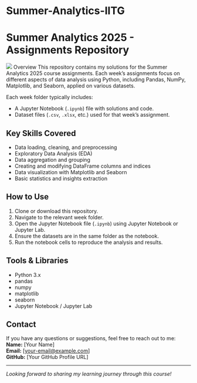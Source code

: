 # Summer-Analytics-IITG
# Summer Analytics 2025 - Assignments Repository
<img src="https://imarticus.org/blog/wp-content/uploads/2017/10/scopet.gif">
Overview
This repository contains my solutions for the Summer Analytics 2025 course assignments. Each week’s assignments focus on different aspects of data analysis using Python, including Pandas, NumPy, Matplotlib, and Seaborn, applied on various datasets.

Each week folder typically includes:
- A Jupyter Notebook (`.ipynb`) file with solutions and code.
- Dataset files (`.csv`, `.xlsx`, etc.) used for that week’s assignment.

## Key Skills Covered
- Data loading, cleaning, and preprocessing
- Exploratory Data Analysis (EDA)
- Data aggregation and grouping
- Creating and modifying DataFrame columns and indices
- Data visualization with Matplotlib and Seaborn
- Basic statistics and insights extraction

## How to Use
1. Clone or download this repository.
2. Navigate to the relevant week folder.
3. Open the Jupyter Notebook file (`.ipynb`) using Jupyter Notebook or Jupyter Lab.
4. Ensure the datasets are in the same folder as the notebook.
5. Run the notebook cells to reproduce the analysis and results.

## Tools & Libraries
- Python 3.x
- pandas
- numpy
- matplotlib
- seaborn
- Jupyter Notebook / Jupyter Lab

## Contact
If you have any questions or suggestions, feel free to reach out to me:  
**Name:** [Your Name]  
**Email:** [your-email@example.com]  
**GitHub:** [Your GitHub Profile URL]

---

*Looking forward to sharing my learning journey through this course!*
